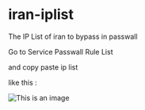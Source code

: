# iran-iplist
The IP List of iran to bypass in passwall

Go to Service Passwall Rule List

and copy paste ip list 

like this : 

![This is an image](https://raw.githubusercontent.com/amirhosseinchoghaei/iran-iplist/main/show.png)
